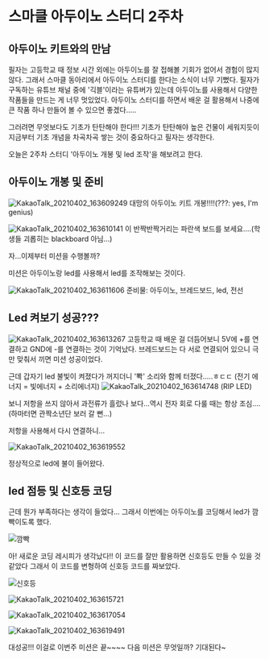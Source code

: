 스마클 아두이노 스터디 2주차
===========
아두이노 키트와의 만남
------------

필자는 고등학교 때 정보 시간 외에는 아두이노를 잘 접해볼 기회가 없어서
경험이 많지 않다. 그래서 스마클 동아리에서 아두이노 스터디를 한다는 소식이 너무 기뻤다.
필자가 구독하는 유튜브 채널 중에 '긱블'이라는 유튜버가 있는데 아두이노를 사용해서 다양한
작품들을 만드는 게 너무 멋있었다. 아두이노 스터디를 하면서 배운 걸 활용해서 나중에 큰 작품 
하나 만들어 볼 수 있으면 좋겠다.....

그러려면 무엇보다도 기초가 탄탄해야 한다!!!
기초가 탄탄해야 높은 건물이 세워지듯이 지금부터 기초 개념을 차곡차곡
쌓는 것이 중요하다고 필자는 생각한다.

오늘은 2주차 스터디 '아두이노 개봉 및 led 조작'을 해보려고 한다.

아두이노 개봉 및 준비
-------
![KakaoTalk_20210402_163609249](https://user-images.githubusercontent.com/81175672/113394562-6cf04400-93d3-11eb-9e76-80a44c84c914.jpg)
대망의 아두이노 키트 개봉!!!!(???: yes, I'm genius)

![KakaoTalk_20210402_163610141](https://user-images.githubusercontent.com/81175672/113394819-e25c1480-93d3-11eb-8de4-d81d7120d8ea.jpg)
이 반짝반짝거리는 파란색 보드를 보세요....(학생들 괴롭히는 blackboard 아님...)

자...이제부터 미션을 수행볼까?

미션은 아두이노랑 led를 사용해서 led를 조작해보는 것이다.

![KakaoTalk_20210402_163611606](https://user-images.githubusercontent.com/81175672/113395134-5991a880-93d4-11eb-87f6-a26e3a04b345.jpg)
준비물: 아두이노, 브레드보드, led, 전선

Led 켜보기 성공???
--------

![KakaoTalk_20210402_163613267](https://user-images.githubusercontent.com/81175672/113395282-8d6cce00-93d4-11eb-9e55-c78fb6d651c0.jpg)
고등학교 때 배운 걸 더듬어보니 5V에 +를 연결하고 GND에 -를 연결하는 것이 기억났다. 
브레드보드는 다 서로 연결되어 있으니 극만 맞춰서 끼면 미션 성공이었다.


근데 갑자기 led 불빛이 켜졌다가 꺼지더니 '뽝' 소리와 함께 터졌다.....ㅎㄷㄷ (전기 에너지 = 빛에너지 + 소리에너지)
![KakaoTalk_20210402_163614748](https://user-images.githubusercontent.com/81175672/113395716-3d423b80-93d5-11eb-938a-6eb0840a6fd0.jpg)
(RIP LED)

보니 저항을 쓰지 않아서 과전류가 흘렀나 보다...역시 전자 회로 다룰 때는 항상 조심....(하마터면 관짝소년단 보러 갈 뻔...)

저항을 사용해서 다시 연결하니...

![KakaoTalk_20210402_163619552](https://user-images.githubusercontent.com/81175672/113395988-b477cf80-93d5-11eb-8706-3ef91453fc74.jpg)

정상적으로 led에 불이 들어왔다.

led 점등 및 신호등 코딩
------------
근데 뭔가 부족하다는 생각이 들었다...
그래서 이번에는 아두이노를 코딩해서 led가 깜빡이도록 했다.

![깜빡](https://user-images.githubusercontent.com/81175672/113396590-b4c49a80-93d6-11eb-9819-fb6e1c2c1fd4.JPG)


아! 새로운 코딩 레시피가 생각났다!!
이 코드를 잘만 활용하면 신호등도 만들 수 있을 것 같았다
그래서 이 코드를 변형하여 신호등 코드를 짜보았다.

![신호등](https://user-images.githubusercontent.com/81175672/113396773-09681580-93d7-11eb-8ff9-3204b28b43aa.JPG)

![KakaoTalk_20210402_163615721](https://user-images.githubusercontent.com/81175672/113397068-6e237000-93d7-11eb-98c7-0f14ff089269.jpg)

![KakaoTalk_20210402_163617054](https://user-images.githubusercontent.com/81175672/113397146-8b583e80-93d7-11eb-8dcf-532405352211.jpg)

![KakaoTalk_20210402_163619491](https://user-images.githubusercontent.com/81175672/113397223-a9be3a00-93d7-11eb-92ce-6375e183b71c.jpg)

대성공!!!
이걸로 이번주 미션은 끝~~~~
다음 미션은 무엇일까? 기대된다~




